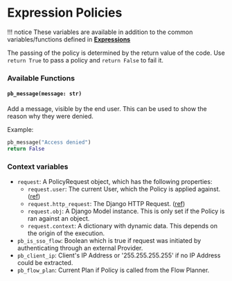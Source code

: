 # Expression Policies

!!! notice
    These variables are available in addition to the common variables/functions defined in [**Expressions**](../expressions/index.md)

The passing of the policy is determined by the return value of the code. Use `return True` to pass a policy and `return False` to fail it.

### Available Functions

#### `pb_message(message: str)`

Add a message, visible by the end user. This can be used to show the reason why they were denied.

Example:

```python
pb_message("Access denied")
return False
```

### Context variables

- `request`: A PolicyRequest object, which has the following properties:
    - `request.user`: The current User, which the Policy is applied against. ([ref](../expressions/reference/user-object.md))
    - `request.http_request`: The Django HTTP Request. ([ref](https://docs.djangoproject.com/en/3.0/ref/request-response/#httprequest-objects))
    - `request.obj`: A Django Model instance. This is only set if the Policy is ran against an object.
    - `request.context`: A dictionary with dynamic data. This depends on the origin of the execution.
- `pb_is_sso_flow`: Boolean which is true if request was initiated by authenticating through an external Provider.
- `pb_client_ip`: Client's IP Address or '255.255.255.255' if no IP Address could be extracted.
- `pb_flow_plan`: Current Plan if Policy is called from the Flow Planner.
